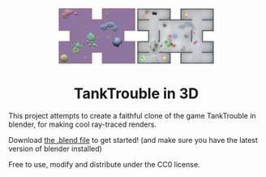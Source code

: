 <div align="center">
  <img width="30%" src="https://github.com/asger-finding/tanktrouble-in-3d/raw/main/.github/viewport-example.png">
  <img width="30%" src="https://github.com/asger-finding/tanktrouble-in-3d/raw/main/.github/render-example.png">

  <h1>TankTrouble in 3D</h1>
</div>

This project attempts to create a faithful clone of the game TankTrouble in blender, for making cool ray-traced renders.

Download [the .blend file](https://github.com/asger-finding/tanktrouble-in-3d/raw/main/tanktrouble-in-3d.blend) to get started! (and make sure you have the latest version of blender installed)

Free to use, modify and distribute under the CC0 license.
